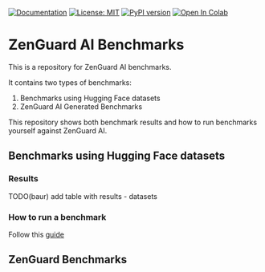 <a href="https://docs.zenguard.ai/" target="_blank"><img src="https://img.shields.io/badge/docs-view-green" alt="Documentation"></a> [![License: MIT](https://img.shields.io/badge/License-MIT-green.svg)](https://opensource.org/licenses/MIT) [![PyPI version](https://img.shields.io/pypi/v/zenguard)](https://pypi.org/project/zenguard/) <a target="_blank" href="https://colab.research.google.com/github/ZenGuard-AI/zenguard-benchmarks/blob/main/assets/colabs/zenguard-benchmarks.ipynb">
  <img src="https://colab.research.google.com/assets/colab-badge.svg" alt="Open In Colab"/>
</a>

# ZenGuard AI Benchmarks

This is a repository for ZenGuard AI benchmarks.

It contains two types of benchmarks:

1. Benchmarks using Hugging Face datasets
2. ZenGuard AI Generated Benchmarks

This repository shows both benchmark results and how to run benchmarks yourself against ZenGuard AI.

 ## Benchmarks using Hugging Face datasets

 ### Results

TODO(baur) add table with results - datasets

 ### How to run a benchmark

Follow this [guide](assets/colabs/zenguard-benchmarks.ipynb)


 ## ZenGuard Benchmarks
